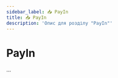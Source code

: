 ```yaml
---
sidebar_label: 📥 PayIn
title: 📥 PayIn
description: 'Опис для розділу "PayIn"' 
---
```


# PayIn

...